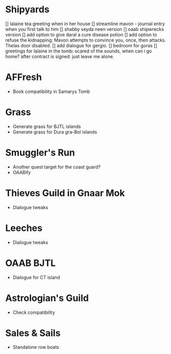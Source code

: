 

Shipyards
=============
[] lalaine tea greeting when in her house
[] streamline mavon - journal entry when you first talk to him
[] shabby seyda neen version
[] oaab shipwrecks version
[] add option to give daral a cure disease potion
[] add option to refuse the kidnapping; Mavon attempts to convince you, once, then attacks. Thelas door disabled.
[] add dialogue for gergio. 
[] bedroom for goras
[] greetings for lalaine in the tomb: scared of the sounds, when can i go home? after contract is signed: just leave me alone.

AFFresh
====================
- Book compatibility in Samarys Tomb

Grass
====================
- Generate grass for BJTL islands
- Generate grass for Dura gra-Bol islands

Smuggler's Run
======================
- Another quest target for the coast guard?
- OAABify

Thieves Guild in Gnaar Mok
=======================
- Dialogue tweaks

Leeches
=======================
- Dialogue tweaks

OAAB BJTL
=========================
- Dialogue for CT island

Astrologian's Guild
==========================
- Check compatibility

Sales & Sails
=========================
- Standalone row boats

